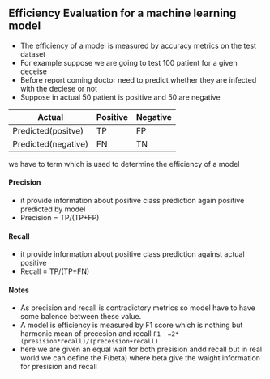 ## Efficiency Evaluation for a machine learning model


- The efficiency of a model is measured by accuracy metrics on the test dataset
- For example suppose we are going to test 100 patient for a given deceise 
- Before report coming doctor need to predict whether they are infected with the deciese or not
- Suppose in actual 50 patient is positive and 50 are negative 




| Actual              | Positive | Negative |
|---------------------|----------|----------|
 Predicted(positve)  | TP       | FP       |
| Predicted(negative) | FN       | TN




we have to term which is used to determine the efficiency of a model 

#### Precision 
- it provide information about positive class prediction again positive predicted by model 
- Precision  = TP/(TP+FP)


#### Recall
- it provide information about positive class prediction against actual positive
- Recall  = TP/(TP+FN)





#### Notes
- As precision and recall is contradictory metrics so model have to have some balence between these value.
- A model is efficiency is measured by F1 score which is nothing but harmonic mean of precesion and recall
     ```F1  =2*(presision*recall)/(precession+recall)```
- here we are given an equal wait for both presision andd recall but in real world we can define the F(beta) where beta give the waight information for presision and recall
